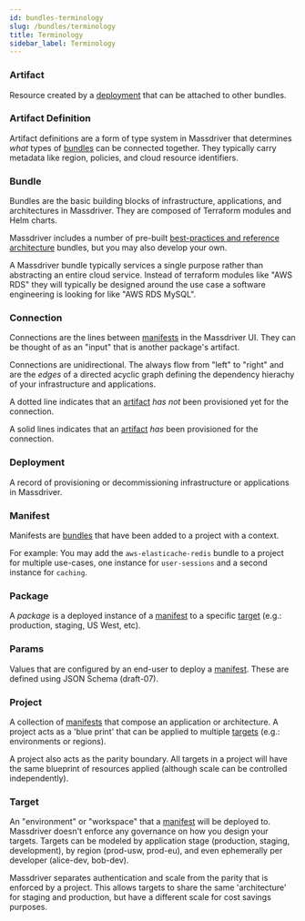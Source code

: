 ```yaml
---
id: bundles-terminology
slug: /bundles/terminology
title: Terminology
sidebar_label: Terminology
---
```


### Artifact

Resource created by a [deployment](#deployment) that can be attached to other bundles.

### Artifact Definition

Artifact definitions are a form of type system in Massdriver that determines _what_ types of [bundles](#bundle) can be connected together. They typically carry metadata like region, policies, and cloud resource identifiers.

### Bundle

Bundles are the basic building blocks of infrastructure, applications, and architectures in Massdriver. They are composed of Terraform modules and Helm charts.

Massdriver includes a number of pre-built [best-practices and reference architecture](#TBD-GUIDES-LINK) bundles, but you may also develop your own.

A Massdriver bundle typically services a single purpose rather than abstracting an entire cloud service. Instead of terraform modules like "AWS RDS" they will typically be designed around the use case a software engineering is looking for like "AWS RDS MySQL".

### Connection

Connections are the lines between [manifests](#manifest) in the Massdriver UI. They can be thought of as an "input" that is another package's artifact.

Connections are unidirectional. The always flow from "left" to "right" and are the _edges_ of a directed acyclic graph defining the dependency hierachy of your infrastructure and applications.

A dotted line indicates that an [artifact](#artifact) _has not_ been provisioned yet for the connection.

A solid lines indicates that an [artifact](#artifact) _has_ been provisioned for the connection.

### Deployment

A record of provisioning or decommissioning infrastructure or applications in Massdriver.

### Manifest

Manifests are [bundles](#bundle) that have been added to a project with a context.

For example: You may add the `aws-elasticache-redis` bundle to a project for multiple use-cases, one instance for `user-sessions` and a second instance for `caching`.

### Package

A _package_ is a deployed instance of a [manifest](#manifest) to a specific [target](#target) (e.g.: production, staging, US West, etc).

### Params

Values that are configured by an end-user to deploy a [manifest](#manifest). These are defined using JSON Schema (draft-07).

### Project

A collection of [manifests](#manifest) that compose an application or architecture. A project acts as a 'blue print' that can be applied to multiple [targets](#target) (e.g.: environments or regions).

A project also acts as the parity boundary. All targets in a project will have the same blueprint of resources applied (although scale can be controlled independently).

### Target

An "environment" or "workspace" that a [manifest](#manifest) will be deployed to. Massdriver doesn't enforce any governance on how you design your targets. Targets can be modeled by application stage (production, staging, development), by region (prod-usw, prod-eu), and even ephemerally per developer (alice-dev, bob-dev).

Massdriver separates authentication and scale from the parity that is enforced by a project. This allows targets to share the same 'architecture' for staging and production, but have a different scale for cost savings purposes.
